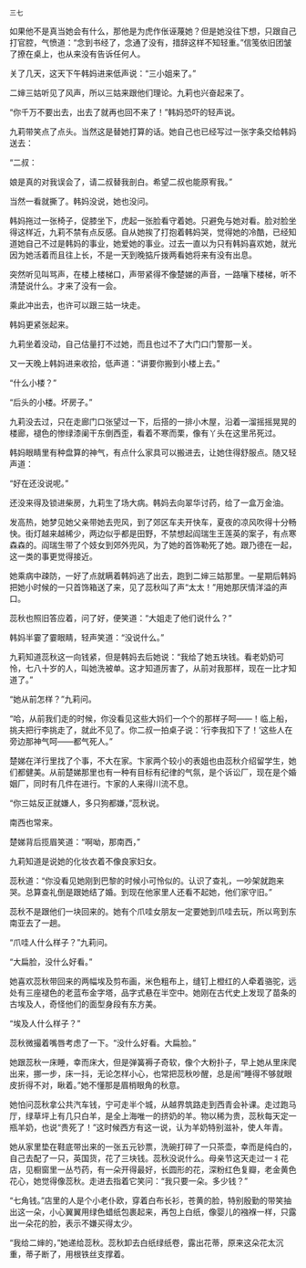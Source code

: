     三七 

   如果他不是真当她会有什么，那他是为虎作伥诬蔑她？但是她没往下想，只跟自己打官腔，气愤道：“念到书经了，念通了没有，措辞这样不知轻重。”信笺依旧团皱了撩在桌上，也从来没有告诉任何人。

   关了几天，这天下午韩妈进来低声说：“三小姐来了。”

   二婶三姑听见了风声，所以三姑来跟他们理论。九莉也兴奋起来了。

   “你千万不要出去，出去了就再也回不来了！”韩妈恐吓的轻声说。

   九莉带笑点了点头。当然这是替她打算的话。她自己也已经写过一张字条交给韩妈送去：

   “二叔：

   娘是真的对我误会了，请二叔替我剖白。希望二叔也能原宥我。”

   当然一看就撕了。韩妈没说，她也没问。

   韩妈拖过一张椅子，促膝坐下，虎起一张脸看守着她。只避免与她对看。脸对脸坐得这样近，九莉不禁有点反感。自从她挨了打抱着韩妈哭，觉得她的冷酷，已经知道她自己不过是韩妈的事业，她爱她的事业。过去一直以为只有韩妈喜欢她，就光因为她活着而且往上长，不是一天到晚掂斤拨两看她将来有没有出息。

   突然听见叫骂声，在楼上楼梯口，声带紧得不像楚娣的声音，一路嚷下楼梯，听不清楚说什么。才来了没有一会。

   乘此冲出去，也许可以跟三姑一块走。

   韩妈更紧张起来。

   九莉坐着没动，自己估量打不过她，而且也过不了大门口门警那一关。

   又一天晚上韩妈进来收拾，低声道：“讲要你搬到小楼上去。”

   “什么小楼？”

   “后头的小楼。坏房子。”

   九莉没去过，只在走廊门口张望过一下，后搭的一排小木屋，沿着一溜摇摇晃晃的楼廊，褪色的惨绿漆阑干东倒西歪，看着不寒而栗，像有丫头在这里吊死过。

   韩妈眼睛里有种盘算的神气，有点什么家具可以搬进去，让她住得舒服点。随又轻声道：

   “好在还没说呢。”

   还没来得及锁进柴房，九莉生了场大病。韩妈去向翠华讨药，给了一盒万金油。

   发高热，她梦见她父亲带她去兜风，到了郊区车夫开快车，夏夜的凉风吹得十分畅快。街灯越来越稀少，两边似乎都是田野，不禁想起阎瑞生王莲英的案子，有点寒森森的。阎瑞生带了个妓女到郊外兜风，为了她的首饰勒死了她。跟乃德在一起，这一类的事更觉得接近。

   她乘病中疎防，一好了点就瞒着韩妈逃了出去，跑到二婶三姑那里。一星期后韩妈把她小时候的一只首饰箱送了来，见了蕊秋叫了声“太太！”用她那厌情洋溢的声口。

   蕊秋也照旧答应着，问了好，便笑道：“大姐走了他们说什么？”

   韩妈半霎了霎眼睛，轻声笑道：“没说什么。”

   九莉知道蕊秋这一向钱紧，但是韩妈去后她说：“我给了她五块钱。看老奶奶可怜，七八十岁的人，叫她洗被单。这才知道厉害了，从前对我那样，现在一比才知道了。”

   “她从前怎样？”九莉问。

   “哈，从前我们走的时候，你没看见这些大妈们一个个的那样子呵——！临上船，挑夫把行李挑走了，就此不见了。你二叔一拍桌子说：‘行李我扣下了！’这些人在旁边那神气呵——都气死人。”

   楚娣在洋行里找了个事，不大在家。卞家两个较小的表姐也由蕊秋介绍留学生，她们都健美。从前楚娣那里也有一种有目标有纪律的气氛，是个诉讼厂，现在是个婚姻厂，同时有几件在进行。卞家的人来得川流不息。

   “你三姑反正就嫌人，多只狗都嫌，”蕊秋说。

   南西也常来。

   楚娣背后揽眉笑道：“啊呦，那南西，”

   九莉知道是说她的化妆衣着不像良家妇女。

   蕊秋道：“你没看见她刚到巴黎的时候小可怜似的。认识了查礼，一吵架就跑来哭。总算查礼倒是跟她结了婚。到现在他家里人还看不起她，他们家守旧。”

   蕊秋不是跟他们一块回来的。她有个爪哇女朋友一定要她到爪哇去玩，所以弯到东南亚去了一趟。

   “爪哇人什么样子？”九莉问。

   “大扁脸，没什么好看。”

   她喜欢蕊秋带回来的两幅埃及剪布画，米色粗布上，缝钉上橙红的人牵着骆驼，远处有三座褪色的老蓝布金字塔，品字式悬在半空中。她刚在古代史上发现了苗条的古埃及人，奇怪他们的面型身段有东方美。

   “埃及人什么样子？”

   蕊秋微撮着嘴唇考虑了一下。“没什么好看。大扁脸。”

   她跟蕊秋一床睡，幸而床大，但是弹簧褥子奇软，像个大粉扑子，早上她从里床爬出来，挪一步，床一抖，无论怎样小心，也常把蕊秋吵醒，总是闹“睡得不够就眼皮折得不对，瞅着。”她不懂那是眉梢眼角的秋意。

   她怕问蕊秋拿公共汽车钱，宁可走半个城，从越界筑路走到西青会补课。走过跑马厅，绿草坪上有几只白羊，是全上海唯一的挤奶的羊。物以稀为贵，蕊秋每天定一瓶羊奶，也说“贵死了！”这时候西方有这一说，认为羊奶特别滋补，使人年青。

   她从家里垫在鞋底带出来的一张五元钞票，洗碗打碎了一只茶壶，幸而是纯白的，自己去配了一只，英国货，花了三块钱。蕊秋没说什么。母亲节这天走过一丬花店，见橱窗里一丛芍药，有一朵开得最好，长圆形的花，深粉红色复瓣，老金黄色花心，她觉得像蕊秋。走进去指着它笑问：“我只要一朵。多少钱？”

   “七角钱。”店里的人是个小老仆欧，穿着白布长衫，苍黄的脸，特别殷勤的带笑抽出这一朵，小心翼翼用绿色蜡纸包裹起来，再包上白纸，像婴儿的襁褓一样，只露出一朵花的脸，表示不嫌买得太少。

   “我给二婶的，”她递给蕊秋。蕊秋卸去白纸绿纸卷，露出花蒂，原来这朵花太沉重，蒂子断了，用根铁丝支撑着。

